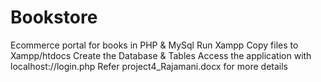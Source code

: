 # Bookstore
Ecommerce portal for books in PHP &amp; MySql
Run Xampp
Copy files to Xampp/htdocs
Create the Database & Tables
Access the application with localhost://login.php
Refer project4_Rajamani.docx for more details

